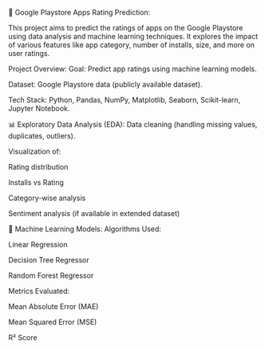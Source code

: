 📱 Google Playstore Apps Rating Prediction:

This project aims to predict the ratings of apps on the Google Playstore using data analysis and machine learning techniques. It explores the impact of various features like app category, number of installs, size, and more on user ratings.

Project Overview:
Goal: Predict app ratings using machine learning models.

Dataset: Google Playstore data (publicly available dataset).

Tech Stack: Python, Pandas, NumPy, Matplotlib, Seaborn, Scikit-learn, Jupyter Notebook.

📊 Exploratory Data Analysis (EDA):
Data cleaning (handling missing values, duplicates, outliers).

Visualization of:

Rating distribution

Installs vs Rating

Category-wise analysis

Sentiment analysis (if available in extended dataset)

🧠 Machine Learning Models:
Algorithms Used:

Linear Regression

Decision Tree Regressor

Random Forest Regressor

Metrics Evaluated:

Mean Absolute Error (MAE)

Mean Squared Error (MSE)

R² Score

